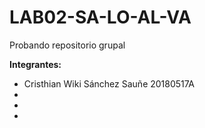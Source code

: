 # LAB02-SA-LO-AL-VA
Probando repositorio grupal

**Integrantes:**

- Cristhian Wiki Sánchez Sauñe 20180517A
-
-
-
